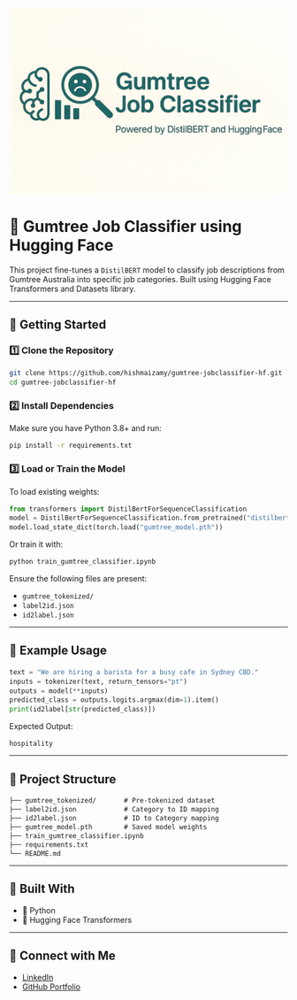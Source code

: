 
<p align="center">
  <img src="banner.png" alt="Gumtree Job Classifier Banner" width="800"/>
</p> 



# 🧠 Gumtree Job Classifier using Hugging Face

This project fine-tunes a `DistilBERT` model to classify job descriptions from Gumtree Australia into specific job categories. Built using Hugging Face Transformers and Datasets library.

---

## 🚀 Getting Started

### 1️⃣ Clone the Repository
```bash
git clone https://github.com/hishmaizamy/gumtree-jobclassifier-hf.git
cd gumtree-jobclassifier-hf
```

### 2️⃣ Install Dependencies
Make sure you have Python 3.8+ and run:
```bash
pip install -r requirements.txt
```

### 3️⃣ Load or Train the Model

To load existing weights:
```python
from transformers import DistilBertForSequenceClassification
model = DistilBertForSequenceClassification.from_pretrained("distilbert-base-uncased", num_labels=<num_labels>)
model.load_state_dict(torch.load("gumtree_model.pth"))
```

Or train it with:
```bash
python train_gumtree_classifier.ipynb
```

Ensure the following files are present:
- `gumtree_tokenized/`
- `label2id.json`
- `id2label.json`

---

## 🧪 Example Usage

```python
text = "We are hiring a barista for a busy cafe in Sydney CBD."
inputs = tokenizer(text, return_tensors="pt")
outputs = model(**inputs)
predicted_class = outputs.logits.argmax(dim=1).item()
print(id2label[str(predicted_class)])
```
Expected Output:
```
hospitality
```

---

## 📁 Project Structure
```
├── gumtree_tokenized/       # Pre-tokenized dataset
├── label2id.json            # Category to ID mapping
├── id2label.json            # ID to Category mapping
├── gumtree_model.pth        # Saved model weights
├── train_gumtree_classifier.ipynb
├── requirements.txt
└── README.md
```

---

## 📌 Built With
- 🐍 Python
- 🤗 Hugging Face Transformers

---

## 🔗 Connect with Me
- [LinkedIn](https://www.linkedin.com/in/hishma-izamy)
- [GitHub Portfolio](https://github.com/hishmaizamy)
